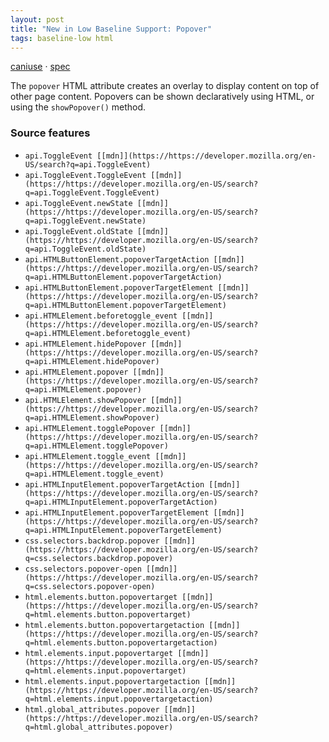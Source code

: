```yaml
---
layout: post
title: "New in Low Baseline Support: Popover"
tags: baseline-low html
---
```


[caniuse](https://caniuse.com/?search=popover) · [spec](https://html.spec.whatwg.org/multipage/popover.html)

The `popover` HTML attribute creates an overlay to display content on top of other page content. Popovers can be shown declaratively using HTML, or using the `showPopover()` method.

### Source features

- ``api.ToggleEvent [[mdn]](https://https://developer.mozilla.org/en-US/search?q=api.ToggleEvent)``
- ``api.ToggleEvent.ToggleEvent [[mdn]](https://https://developer.mozilla.org/en-US/search?q=api.ToggleEvent.ToggleEvent)``
- ``api.ToggleEvent.newState [[mdn]](https://https://developer.mozilla.org/en-US/search?q=api.ToggleEvent.newState)``
- ``api.ToggleEvent.oldState [[mdn]](https://https://developer.mozilla.org/en-US/search?q=api.ToggleEvent.oldState)``
- ``api.HTMLButtonElement.popoverTargetAction [[mdn]](https://https://developer.mozilla.org/en-US/search?q=api.HTMLButtonElement.popoverTargetAction)``
- ``api.HTMLButtonElement.popoverTargetElement [[mdn]](https://https://developer.mozilla.org/en-US/search?q=api.HTMLButtonElement.popoverTargetElement)``
- ``api.HTMLElement.beforetoggle_event [[mdn]](https://https://developer.mozilla.org/en-US/search?q=api.HTMLElement.beforetoggle_event)``
- ``api.HTMLElement.hidePopover [[mdn]](https://https://developer.mozilla.org/en-US/search?q=api.HTMLElement.hidePopover)``
- ``api.HTMLElement.popover [[mdn]](https://https://developer.mozilla.org/en-US/search?q=api.HTMLElement.popover)``
- ``api.HTMLElement.showPopover [[mdn]](https://https://developer.mozilla.org/en-US/search?q=api.HTMLElement.showPopover)``
- ``api.HTMLElement.togglePopover [[mdn]](https://https://developer.mozilla.org/en-US/search?q=api.HTMLElement.togglePopover)``
- ``api.HTMLElement.toggle_event [[mdn]](https://https://developer.mozilla.org/en-US/search?q=api.HTMLElement.toggle_event)``
- ``api.HTMLInputElement.popoverTargetAction [[mdn]](https://https://developer.mozilla.org/en-US/search?q=api.HTMLInputElement.popoverTargetAction)``
- ``api.HTMLInputElement.popoverTargetElement [[mdn]](https://https://developer.mozilla.org/en-US/search?q=api.HTMLInputElement.popoverTargetElement)``
- ``css.selectors.backdrop.popover [[mdn]](https://https://developer.mozilla.org/en-US/search?q=css.selectors.backdrop.popover)``
- ``css.selectors.popover-open [[mdn]](https://https://developer.mozilla.org/en-US/search?q=css.selectors.popover-open)``
- ``html.elements.button.popovertarget [[mdn]](https://https://developer.mozilla.org/en-US/search?q=html.elements.button.popovertarget)``
- ``html.elements.button.popovertargetaction [[mdn]](https://https://developer.mozilla.org/en-US/search?q=html.elements.button.popovertargetaction)``
- ``html.elements.input.popovertarget [[mdn]](https://https://developer.mozilla.org/en-US/search?q=html.elements.input.popovertarget)``
- ``html.elements.input.popovertargetaction [[mdn]](https://https://developer.mozilla.org/en-US/search?q=html.elements.input.popovertargetaction)``
- ``html.global_attributes.popover [[mdn]](https://https://developer.mozilla.org/en-US/search?q=html.global_attributes.popover)``

